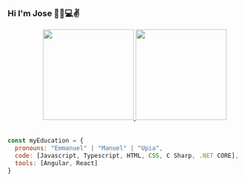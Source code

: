### Hi I'm Jose 👩‍💻💻✌

<div align="center">
  <a href="https://github.com/JoseUpia">
  <img height="180em" src="https://github-readme-stats.vercel.app/api?username=JoseUpia&show_icons=true&title_color=79d9f9&icon_color=A0ACAD&text_color=fff&bg_color=33032F&include_all_commits=true&count_private=false"/>
  <img height="180em" src="https://github-readme-stats.vercel.app/api/top-langs/?username=JoseUpia&layout=compact&title_color=79d9f9&icon_color=A0ACAD&text_color=fff&bg_color=33032F&langs_count=7"/>
    <br><br>
</div>

  
  
```js
const myEducation = {
  pronouns: "Emmanuel" | "Manuel" | "Upia",
  code: [Javascript, Typescript, HTML, CSS, C Sharp, .NET CORE],
  tools: [Angular, React]
}
```
  
<!--
**JoseUpia/JoseUpia** is a ✨ _special_ ✨ repository because its `README.md` (this file) appears on your GitHub profile.

Here are some ideas to get you started:

- 🔭 I’m currently working on ...
- 🌱 I’m currently learning ...
- 👯 I’m looking to collaborate on ...
- 🤔 I’m looking for help with ...
- 💬 Ask me about ...
- 📫 How to reach me: ...
- 😄 Pronouns: ...
- ⚡ Fun fact: ...
-->
